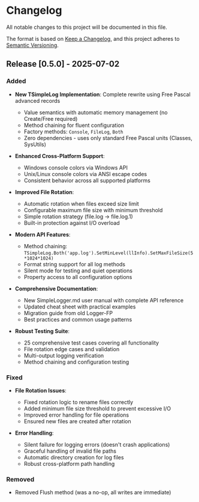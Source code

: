 # Changelog

All notable changes to this project will be documented in this file.

The format is based on [Keep a Changelog](https://keepachangelog.com/en/1.0.0/),
and this project adheres to [Semantic Versioning](https://semver.org/spec/v2.0.0.html).

## Release [0.5.0] - 2025-07-02

### Added

- **New TSimpleLog Implementation**: Complete rewrite using Free Pascal advanced records
  - Value semantics with automatic memory management (no Create/Free required)
  - Method chaining for fluent configuration
  - Factory methods: `Console`, `FileLog`, `Both`
  - Zero dependencies - uses only standard Free Pascal units (Classes, SysUtils)

- **Enhanced Cross-Platform Support**:
  - Windows console colors via Windows API
  - Unix/Linux console colors via ANSI escape codes
  - Consistent behavior across all supported platforms

- **Improved File Rotation**:
  - Automatic rotation when files exceed size limit
  - Configurable maximum file size with minimum threshold
  - Simple rotation strategy (file.log → file.log.1)
  - Built-in protection against I/O overload

- **Modern API Features**:
  - Method chaining: `TSimpleLog.Both('app.log').SetMinLevel(llInfo).SetMaxFileSize(5*1024*1024)`
  - Format string support for all log methods
  - Silent mode for testing and quiet operations
  - Property access to all configuration options

- **Comprehensive Documentation**:
  - New SimpleLogger.md user manual with complete API reference
  - Updated cheat sheet with practical examples
  - Migration guide from old Logger-FP
  - Best practices and common usage patterns

- **Robust Testing Suite**:
  - 25 comprehensive test cases covering all functionality
  - File rotation edge cases and validation
  - Multi-output logging verification
  - Method chaining and configuration testing


### Fixed

- **File Rotation Issues**:
  - Fixed rotation logic to rename files correctly
  - Added minimum file size threshold to prevent excessive I/O
  - Improved error handling for file operations
  - Ensured new files are created after rotation

- **Error Handling**:
  - Silent failure for logging errors (doesn't crash applications)
  - Graceful handling of invalid file paths
  - Automatic directory creation for log files
  - Robust cross-platform path handling

### Removed

- Removed Flush method (was a no-op, all writes are immediate)